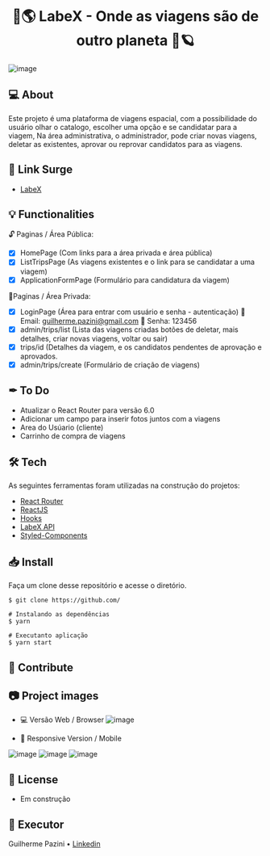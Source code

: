 <h1 align="center">
   🚀🌎 LabeX - Onde as viagens são de outro planeta 🧳🪐
</h1>

![image](https://user-images.githubusercontent.com/86967864/145510978-eba76429-6d66-4f06-9465-430a37cfaf60.png)

## 💻 About
Este projeto é uma plataforma de viagens espacial, com a possibilidade do usuário olhar o catalogo, escolher uma opção e se candidatar para a viagem,
Na área administrativa, o administrador, pode criar novas viagens, deletar as existentes, aprovar ou reprovar candidatos para as viagens.

## 🔗 Link Surge
+ <a target="_blank" href="https://oafish-wing.surge.sh/">LabeX</a>

## 💡 Functionalities
🔓 Paginas / Área Pública:
- [x] HomePage (Com links para a área privada e área pública)
- [x] ListTripsPage (As viagens existentes e o link para se candidatar a uma viagem)
- [x] ApplicationFormPage (Formulário para candidatura da viagem)

🔐Paginas / Área Privada: 
- [x] LoginPage (Área para entrar com usuário e senha - autenticação)
  📩 Email: guilherme.pazini@gmail.com
  🔑 Senha: 123456
- [x] admin/trips/list (Lista das viagens criadas botões de deletar, mais detalhes, criar novas viagens, voltar ou sair)
- [x] trips/id (Detalhes da viagem, e os candidatos pendentes de aprovação e aprovados.
- [x] admin/trips/create (Formulário de criação de viagens)

## ✒ To Do
- Atualizar o React Router para versão 6.0
- Adicionar um campo para inserir fotos juntos com a viagens
- Area do Usúario (cliente)
- Carrinho de compra de viagens

## 🛠 Tech
As seguintes ferramentas foram utilizadas na construção do projetos:
+ <a target="_blank" href="https://reactrouter.com/web/guides/quick-start">React Router</a>
+ <a target="_blank" href="https://reactjs.org/">ReactJS</a>
+ <a target="_blank" href="https://pt-br.reactjs.org/docs/hooks-intro.html">Hooks</a>
+ <a target="_blank" href="https://documenter.getpostman.com/view/9133542/TzCTZkQr#intro">LabeX API </a>
+ <a target="_blank" href="https://styled-components.com/">Styled-Components</a>

## 📥 Install 
Faça um clone desse repositório e acesse o diretório.

```
$ git clone https://github.com/
```

```
# Instalando as dependências
$ yarn

# Executanto aplicação
$ yarn start

```

## 💪 Contribute


## 📷 Project images
- 💻 Versão Web / Browser
![image](https://user-images.githubusercontent.com/86967864/145511023-e1ad5c85-736d-438e-9080-a39d9db5f6d3.png)

- 📱 Responsive Version / Mobile

![image](https://user-images.githubusercontent.com/86967864/145511118-9fd10994-3ccd-4ce6-902a-f3223318052a.png) ![image](https://user-images.githubusercontent.com/86967864/145511174-34b21143-4b6c-4bb9-8e95-e09ac697e144.png)
![image](https://user-images.githubusercontent.com/86967864/145511377-336e65c5-d96b-40f1-b306-4ffffd17dc5a.png)

## 📝 License
- Em construção

## 🦸 Executor
Guilherme Pazini  • <a href="https://www.linkedin.com/in/guilhermepazini/">Linkedin</a>


